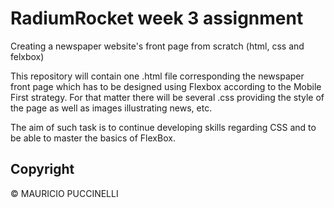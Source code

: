 # RadiumRocket week 3 assignment

Creating a newspaper website's front page from scratch (html, css and felxbox)

This repository will contain one .html file corresponding the newspaper front page which has to be designed using Flexbox according to the Mobile First strategy. For that matter there will be several .css providing the style of the page as well as images illustrating news, etc.

The aim of such task is to continue developing skills regarding CSS and to be able to master the basics of FlexBox.

      
## Copyright

© MAURICIO PUCCINELLI   